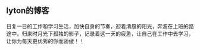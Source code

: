 ## lyton的博客
日复一日的工作和学习生活，加快自身的节奏，迎着清晨的阳光，奔波在上班的路途中，归来时月光下孤独的影子，记录着这一天的疲惫，让自己在工作中去学习。让你为每天更优秀的你而骄傲！！
